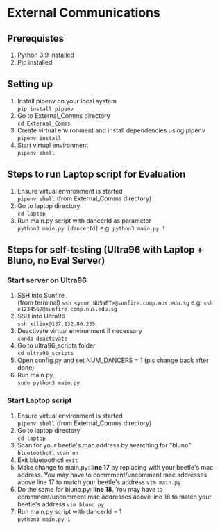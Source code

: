 # External Communications #

## Prerequistes ##
1. Python 3.9 installed
2. Pip installed

## Setting up ##

1. Install pipenv on your local system  
`pip install pipenv`
2. Go to External_Comms directory  
`cd External_Comms`
3. Create virtual environment and install dependencies using pipenv  
`pipenv install`
4. Start virtual environment  
`pipenv shell`

## Steps to run Laptop script for Evaluation ##

1. Ensure virtual environment is started  
`pipenv shell` (from External_Comms directory)
2. Go to laptop directory  
`cd laptop`
3. Run main.py script with dancerId as parameter  
`python3 main.py [dancerId]` e.g. `python3 main.py 1`

## Steps for self-testing (Ultra96 with Laptop + Bluno, no Eval Server) ##
### Start server on Ultra96 ###
1. SSH into Sunfire   
(from terminal) `ssh <your NUSNET>@sunfire.comp.nus.edu.sg` e.g. `ssh e1234567@sunfire.comp.nus.edu.sg`
2. SSH into Ultra96  
`ssh xilinx@137.132.86.235`
3. Deactivate virtual environment if necessary  
`conda deactivate`
4. Go to ultra96_scripts folder  
`cd ultra96_scripts`
5. Open config.py and set NUM_DANCERS = 1 (pls change back after done)
6. Run main.py  
`sudo python3 main.py`

### Start Laptop script ###
1. Ensure virtual environment is started  
`pipenv shell` (from External_Comms directory)
2. Go to laptop directory  
`cd laptop`
3. Scan for your beetle's mac address by searching for "bluno" 
`bluetoothctl`
`scan on`
4. Exit bluetoothctl
`exit`
5. Make change to main.py: **line 17** by replacing with your beetle's mac address. You may have to commment/uncomment mac addresses above line 17 to match your beetle's address
`vim main.py`
7. Do the same for bluno.py: **line 18**. You may have to commment/uncomment mac addresses above line 18 to match your beetle's address
`vim bluno.py`
9. Run main.py script with dancerId = 1  
`python3 main.py 1`
